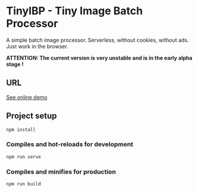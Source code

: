 # TinyIBP - Tiny Image Batch Processor
A simple batch image processor. Serverless, without cookies, without ads. Just work in the browser.

**ATTENTION: The current version is very unstable and is in the early alpha stage !**

## URL 
[See online demo](https://olegbarabanov.github.io/tinyibp/)

## Project setup
```
npm install
```

### Compiles and hot-reloads for development
```
npm run serve
```

### Compiles and minifies for production
```
npm run build
```
